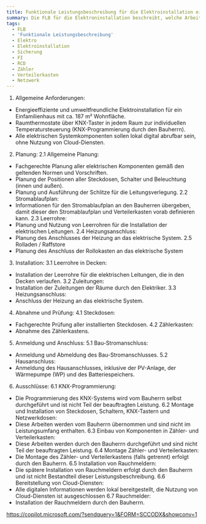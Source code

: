 ```yaml
---
title: Funktionale Leistungsbeschreibung für die Elektroinstallation eines Einfamilienhauses
summary: Die FLB für die Elektroninstallation beschreibt, welche Arbeiten ich beauftragen möchte.
tags:
  - FLB
  - 'Funktionale Leistungsbeschreibung'
  - Elektro
  - Elektroinstallation
  - Sicherung
  - FI
  - RCD
  - Zähler
  - Verteilerkasten
  - Netzwerk
---
```

1. Allgemeine Anforderungen:
- Energieeffiziente und umweltfreundliche Elektroinstallation für ein Einfamilienhaus mit ca. 187 m² Wohnfläche.
- Raumthermostate über KNX-Taster in jedem Raum zur individuellen Temperatursteuerung (KNX-Programmierung durch den Bauherrn).
- Alle elektrischen Systemkomponenten sollen lokal digital abrufbar sein, ohne Nutzung von Cloud-Diensten.
2. Planung:
2.1 Allgemeine Planung:
- Fachgerechte Planung aller elektrischen Komponenten gemäß den geltenden Normen und Vorschriften.
- Planung der Positionen aller Steckdosen, Schalter und Beleuchtung (innen und außen).
- Planung und Ausführung der Schlitze für die Leitungsverlegung.
2.2 Stromablaufplan:
- Informationen für den Stromablaufplan an den Bauherren übergeben, damit dieser den Stromablaufplan und Verteilerkasten vorab definieren kann.
2.3 Leerrohre:
- Planung und Nutzung von Leerrohren für die Installation der elektrischen Leitungen.
2.4 Heizungsanschluss:
- Planung des Anschlusses der Heizung an das elektrische System.
2.5 Rolladen / Raffstore
- Planung des Anschluss der Rollokasten an das elektrische System
3. Installation:
3.1 Leerrohre in Decken:
- Installation der Leerrohre für die elektrischen Leitungen, die in den Decken verlaufen.
3.2 Zuleitungen:
- Installation der Zuleitungen der Räume durch den Elektriker.
3.3 Heizungsanschluss:
- Anschluss der Heizung an das elektrische System.
4. Abnahme und Prüfung:
4.1 Steckdosen:
- Fachgerechte Prüfung aller installierten Steckdosen.
4.2 Zählerkasten:
- Abnahme des Zählerkastens.
5. Anmeldung und Anschluss:
5.1 Bau-Stromanschluss:
- Anmeldung und Abmeldung des Bau-Stromanschlusses.
5.2 Hausanschluss:
- Anmeldung des Hausanschlusses, inklusive der PV-Anlage, der Wärmepumpe (WP) und des Batteriespeichers.
6. Ausschlüsse:
6.1 KNX-Programmierung:
- Die Programmierung des KNX-Systems wird vom Bauherrn selbst durchgeführt und ist nicht Teil der beauftragten Leistung.
6.2 Montage und Installation von Steckdosen, Schaltern, KNX-Tastern und Netzwerkdosen:
- Diese Arbeiten werden vom Bauherrn übernommen und sind nicht im Leistungsumfang enthalten.
6.3 Einbau von Komponenten in Zähler- und Verteilerkasten:
- Diese Arbeiten werden durch den Bauherrn durchgeführt und sind nicht Teil der beauftragten Leistung.
6.4 Montage Zähler- und Verteilerkasten:
- Die Montage des Zähler- und Verteilerkastens (falls getrennt) erfolgt durch den Bauherrn.
6.5 Installation von Rauchmeldern:
- Die spätere Installation von Rauchmeldern erfolgt durch den Bauherrn und ist nicht Bestandteil dieser Leistungsbeschreibung.
6.6 Bereitstellung von Cloud-Diensten:
- Alle digitalen Informationen werden lokal bereitgestellt, die Nutzung von Cloud-Diensten ist ausgeschlossen
6.7 Rauchmelder:
- Installation der Rauchmeldern durch den Bauherrn.



https://copilot.microsoft.com/?sendquery=1&FORM=SCCODX&showconv=1
